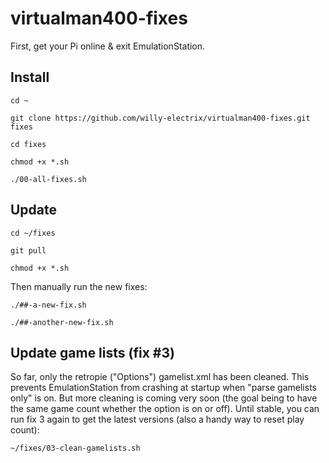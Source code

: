 # virtualman400-fixes

First, get your Pi online & exit EmulationStation.

## Install

`cd ~`

`git clone https://github.com/willy-electrix/virtualman400-fixes.git fixes`

`cd fixes`

`chmod +x *.sh`

`./00-all-fixes.sh`

## Update

`cd ~/fixes`

`git pull`

`chmod +x *.sh`

Then manually run the new fixes:

`./##-a-new-fix.sh`

`./##-another-new-fix.sh`

## Update game lists (fix #3)

So far, only the retropie ("Options") gamelist.xml has been cleaned. This prevents EmulationStation from crashing at startup when "parse gamelists only" is on. But more cleaning is coming very soon (the goal being to have the same game count whether the option is on or off). Until stable, you can run fix 3 again to get the latest versions (also a handy way to reset play count):

`~/fixes/03-clean-gamelists.sh`
